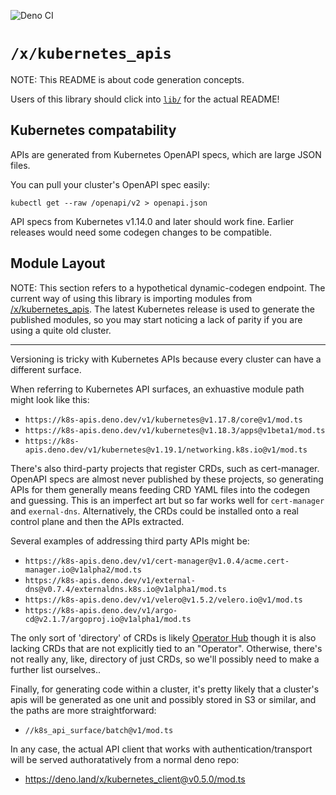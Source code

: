 ![Deno CI](https://github.com/danopia/deno-kubernetes_apis/workflows/CI/badge.svg?branch=main)

# `/x/kubernetes_apis`

NOTE: This README is about code generation concepts.

Users of this library should click into [`lib/`](./lib) for the actual README!

## Kubernetes compatability

APIs are generated from Kubernetes OpenAPI specs, which are large JSON files.

You can pull your cluster's OpenAPI spec easily:

`kubectl get --raw /openapi/v2 > openapi.json`

API specs from Kubernetes v1.14.0 and later should work fine.
Earlier releases would need some codegen changes to be compatible.

## Module Layout

NOTE: This section refers to a hypothetical dynamic-codegen endpoint.
The current way of using this library is importing modules from
[/x/kubernetes_apis](https://deno.land/x/kubernetes_apis).
The latest Kubernetes release is used to generate the published modules,
so you may start noticing a lack of parity if you are using a quite old cluster.

---

Versioning is tricky with Kubernetes APIs because every cluster can have a different surface.

When referring to Kubernetes API surfaces, an exhuastive module path might look like this:

* `https://k8s-apis.deno.dev/v1/kubernetes@v1.17.8/core@v1/mod.ts`
* `https://k8s-apis.deno.dev/v1/kubernetes@v1.18.3/apps@v1beta1/mod.ts`
* `https://k8s-apis.deno.dev/v1/kubernetes@v1.19.1/networking.k8s.io@v1/mod.ts`

There's also third-party projects that register CRDs, such as cert-manager.
OpenAPI specs are almost never published by these projects,
so generating APIs for them generally means feeding CRD YAML files into the codegen and guessing.
This is an imperfect art but so far works well for `cert-manager` and `exernal-dns`.
Alternatively, the CRDs could be installed onto a real control plane and then the APIs extracted.

Several examples of addressing third party APIs might be:

* `https://k8s-apis.deno.dev/v1/cert-manager@v1.0.4/acme.cert-manager.io@v1alpha2/mod.ts`
* `https://k8s-apis.deno.dev/v1/external-dns@v0.7.4/externaldns.k8s.io@v1alpha1/mod.ts`
* `https://k8s-apis.deno.dev/v1/velero@v1.5.2/velero.io@v1/mod.ts`
* `https://k8s-apis.deno.dev/v1/argo-cd@v2.1.7/argoproj.io@v1alpha1/mod.ts`

The only sort of 'directory' of CRDs is likely [Operator Hub](https://operatorhub.io/)
though it is also lacking CRDs that are not explicitly tied to an "Operator".
Otherwise, there's not really any, like, directory of just CRDs,
so we'll possibly need to make a further list ourselves..

Finally, for generating code within a cluster, it's pretty likely that a cluster's apis
will be generated as one unit and possibly stored in S3 or similar, and the paths are more straightforward:

* `//k8s_api_surface/batch@v1/mod.ts`

In any case, the actual API client that works with authentication/transport
will be served authoratatively from a normal deno repo:

* https://deno.land/x/kubernetes_client@v0.5.0/mod.ts

